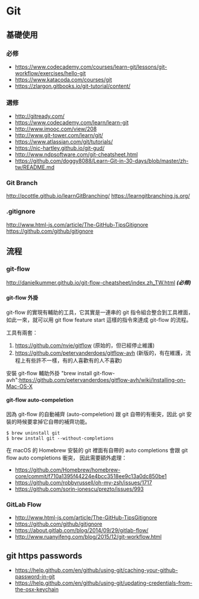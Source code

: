 # Git

## 基礎使用

### 必修

- https://www.codecademy.com/courses/learn-git/lessons/git-workflow/exercises/hello-git
- https://www.katacoda.com/courses/git
- https://zlargon.gitbooks.io/git-tutorial/content/

### 選修

- http://gitready.com/
- https://www.codecademy.com/learn/learn-git
- http://www.imooc.com/view/208
- http://www.git-tower.com/learn/git/
- https://www.atlassian.com/git/tutorials/
- https://nic-hartley.github.io/git-gud/
- http://www.ndpsoftware.com/git-cheatsheet.html
- https://github.com/doggy8088/Learn-Git-in-30-days/blob/master/zh-tw/README.md

### Git Branch

http://pcottle.github.io/learnGitBranching/
https://learngitbranching.js.org/

### .gitignore

http://www.html-js.com/article/The-GitHub-TipsGitignore
https://github.com/github/gitignore

## 流程

### git-flow

http://danielkummer.github.io/git-flow-cheatsheet/index.zh_TW.html ***(必修)***

#### git-flow 外掛

git-flow 的實現有輔助的工具，它其實是一連串的 git 指令組合整合到工具裡面，
如此一來，就可以用 git flow feature start 這樣的指令來達成 git-flow 的流程。

工具有兩套：
1. https://github.com/nvie/gitflow (原始的，但已經停止維護)
2. https://github.com/petervanderdoes/gitflow-avh (新版的，有在維護，流程上有些許不一樣，有的人喜歡有的人不喜歡)

安裝 git-flow 輔助外掛 "brew install git-flow-avh":https://github.com/petervanderdoes/gitflow-avh/wiki/Installing-on-Mac-OS-X

#### git-flow auto-compeletion

因為 git-flow 的自動補齊 (auto-compeletion) 跟 git 自帶的有衝突，因此 git 安裝的時候要拿掉它自帶的補齊功能。

    $ brew uninstall git
    $ brew install git --without-completions

在 macOS 的 Homebrew 安裝的 git 裡面有自帶的 auto completions 會跟 git flow auto completions 衝突，
因此需要額外處理：

- https://github.com/Homebrew/homebrew-core/commit/f710a1395f44224e4bcc3518ee9c13a0dc850be1
- https://github.com/robbyrussell/oh-my-zsh/issues/1717
- https://github.com/sorin-ionescu/prezto/issues/993

### GitLab Flow

- http://www.html-js.com/article/The-GitHub-TipsGitignore
- https://github.com/github/gitignore
- https://about.gitlab.com/blog/2014/09/29/gitlab-flow/
- http://www.ruanyifeng.com/blog/2015/12/git-workflow.html

## git https passwords

- https://help.github.com/en/github/using-git/caching-your-github-password-in-git
- https://help.github.com/en/github/using-git/updating-credentials-from-the-osx-keychain
